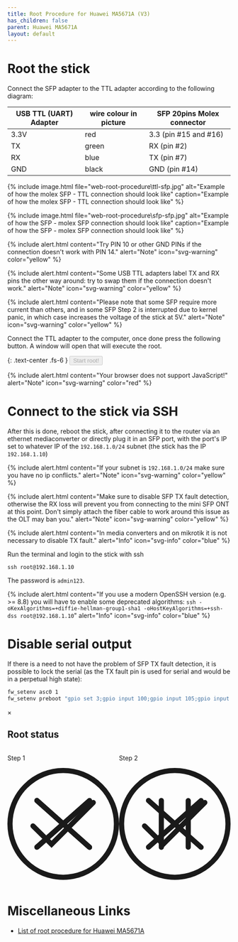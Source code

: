 ```yaml
---
title: Root Procedure for Huawei MA5671A (V3)
has_children: false
parent: Huawei MA5671A
layout: default
---
```


# Root the stick

Connect the SFP adapter to the TTL adapter according to the following diagram:

| USB TTL (UART) Adapter | wire colour in picture | SFP 20pins Molex connector |
| ---------------------- | ---------------------- | -------------------------- |
| 3.3V                   | red                    | 3.3 (pin #15 and #16)       |
| TX                     | green                  | RX (pin #2)                |
| RX                     | blue                   | TX (pin #7)                |
| GND                    | black                  | GND (pin #14)              |

{% include image.html file="web-root-procedure\ttl-sfp.jpg" alt="Example of how the molex SFP - TTL connection should look like" caption="Example of how the molex SFP - TTL connection should look like" %}

{% include image.html file="web-root-procedure\sfp-sfp.jpg" alt="Example of how the SFP - molex SFP connection should look like" caption="Example of how the SFP - molex SFP connection should look like" %}

{% include alert.html content="Try PIN 10 or other GND PINs if the connection doesn't work with PIN 14." alert="Note" icon="svg-warning" color="yellow" %}

{% include alert.html content="Some USB TTL adapters label TX and RX pins the other way around: try to swap them if the connection doesn't work." alert="Note" icon="svg-warning" color="yellow" %}

{% include alert.html content="Please note that some SFP require more current than others, and in some SFP Step 2 is interrupted due to kernel panic, in which case increases the voltage of the stick at 5V." alert="Note" icon="svg-warning" color="yellow" %}

Connect the TTL adapter to the computer, once done press the following button. A window will open that will execute the root.

{: .text-center .fs-6 }
<button id="start-button" class="btn btn-blue" data-toogle="modal" data-target="#root-modal" disabled>Start root!</button>

<div id="browser-error" style="display:none">{% include alert.html content="This browser is not compatible with the web-root procedure. See the <a href='https://developer.mozilla.org/en-US/docs/Web/API/Web_Serial_API#browser_compatibility'>Browser compatibility</a>" alert="Note"  icon="svg-warning" color="red" %}</div>
<noscript>
{% include alert.html content="Your browser does not support JavaScript!" alert="Note"  icon="svg-warning" color="red" %}
</noscript>


# Connect to the stick via SSH

After this is done, reboot the stick, after connecting it to the router via an ethernet mediaconverter or directly plug it in an SFP port, with the port's IP set to whatever IP of the `192.168.1.0/24` subnet (the stick has the IP `192.168.1.10`)

{% include alert.html content="If your subnet is `192.168.1.0/24` make sure you have no ip conflicts." alert="Note" icon="svg-warning" color="yellow" %}

{% include alert.html content="Make sure to disable SFP TX fault detection, otherwise the RX loss will prevent you from connecting to the mini SFP ONT at this point. Don't simply attach the fiber cable to work around this issue as the OLT may ban you." alert="Note" icon="svg-warning" color="yellow" %}

{% include alert.html content="In media converters and on mikrotik it is not necessary to disable TX fault." alert="Info" icon="svg-info" color="blue" %}

Run the terminal and login to the stick with ssh

```shell
ssh root@192.168.1.10
```

The password is `admin123`.

{% include alert.html content="If you use a modern OpenSSH version (e.g. >= 8.8) you will have to enable some deprecated algorithms: `ssh -oKexAlgorithms=+diffie-hellman-group1-sha1 -oHostKeyAlgorithms=+ssh-dss root@192.168.1.10`" alert="Info" icon="svg-info" color="blue" %}

# Disable serial output

If there is a need to not have the problem of SFP TX fault detection, it is possible to lock the serial (as the TX fault pin is used for serial and would be in a perpetual high state):

```sh
fw_setenv asc0 1
fw_setenv preboot "gpio set 3;gpio input 100;gpio input 105;gpio input 106;gpio input 107;gpio input 108"
```

<div class="modal" data-modal="root-modal" data-modal-backdrop="static" id="root-modal">
    <div class="modal-content">
        <div class="modal-header">
        <span class="close">&times;</span>
        <h2>Root status</h2>
        </div>
        <div class="modal-body" style="display:flex">
            <div class="animated" id="root-step-1"  style="width:50%" >
                <p>Step 1</p>
                <svg version="1.1" xmlns="http://www.w3.org/2000/svg" viewBox="0 0 130.2 130.2">
                    <circle class="path circle" fill="none" stroke="currentColor" stroke-width="6" stroke-miterlimit="10" cx="65.1" cy="65.1" r="62.1"/>
                    <polyline class="path check success" fill="none" stroke="currentColor" stroke-width="6" stroke-linecap="round" stroke-miterlimit="10" points="100.2,40.2 51.5,88.8 29.8,67.5 "/>
                    <line class="path line error" fill="none" stroke="currentColor" stroke-width="6" stroke-linecap="round" stroke-miterlimit="10" x1="34.4" y1="37.9" x2="95.8" y2="92.3"/>
                    <line class="path line error" fill="none" stroke="currentColor" stroke-width="6" stroke-linecap="round" stroke-miterlimit="10" x1="95.8" y1="38" x2="34.4" y2="92.2"/>
                    <line class="path line pause" fill="none" stroke="currentColor" stroke-width="6" stroke-linecap="round" stroke-miterlimit="10" x1="34.4" y1="37.9" x2="95.8" y2="92.3"/>
                    <line class="path line pause" fill="none" stroke="currentColor" stroke-width="6" stroke-linecap="round" stroke-miterlimit="10" x1="95.8" y1="38" x2="34.4" y2="92.2"/>
                </svg>
                <p id="root-text-step-1"></p>
            </div>
            <div class="animated" id="root-step-2" style="width:50%"  >
                <p>Step 2</p>
                <svg version="1.1" xmlns="http://www.w3.org/2000/svg" viewBox="0 0 130.2 130.2">
                    <circle class="path circle" fill="none" stroke="currentColor" stroke-width="6" stroke-miterlimit="10" cx="65.1" cy="65.1" r="62.1"/>
                    <polyline class="path check success" fill="none" stroke="currentColor" stroke-width="6" stroke-linecap="round" stroke-miterlimit="10" points="100.2,40.2 51.5,88.8 29.8,67.5 "/>
                    <line class="path line error" fill="none" stroke="currentColor" stroke-width="6" stroke-linecap="round" stroke-miterlimit="10" x1="34.4" y1="37.9" x2="95.8" y2="92.3"/>
                    <line class="path line error" fill="none" stroke="currentColor" stroke-width="6" stroke-linecap="round" stroke-miterlimit="10" x1="95.8" y1="38" x2="34.4" y2="92.2"/>
                    <line class="path line pause" fill="none" stroke="currentColor" stroke-width="6" stroke-linecap="round" stroke-miterlimit="10" x1="49.4" y1="37.9" x2="49.4" y2="92.3"/>
                    <line class="path line pause" fill="none" stroke="currentColor" stroke-width="6" stroke-linecap="round" stroke-miterlimit="10" x1="80.8" y1="38" x2="80.8" y2="92.2"/>
                </svg>
                <p id="root-text-step-2"></p>
            </div>
        </div>
    </div>
</div>
<script>
    if ('serial' in navigator) {
        document.getElementById('start-button').disabled = false;
    } else {
        document.getElementById('browser-error').style.display = 'block';
    }
    const acontroller = new AbortController();
    const cs = acontroller.signal;
    class LineBreakTransformer {
        constructor() { 
            this.chunks = "";
        }
        transform(chunk, controller) {
            this.chunks += chunk;
            const lines = this.chunks.split("\n");
            this.chunks = lines.pop();
            lines.forEach((line) => controller.enqueue(line));
        }
        flush(controller) {
            controller.enqueue(this.chunks);
        }
    }
    let rootModal = document.getElementById("root-modal");
    let rootStep = [document.getElementById('root-step-1'),document.getElementById('root-step-2')];
    let rootStepText = [document.getElementById('root-text-step-1'), document.getElementById('root-text-step-2')];
    rootModal.addEventListener('modal-close', async function(event) {
        console.log("abort");
        acontroller.abort();
    });
    rootModal.addEventListener('modal-open', async function(event) {
        console.log("start");
        root({signal: cs});
    });
    function pause(message, i) {
        rootStep[i].classList.add('pause');
        rootStep[i].classList.remove('complete');
        rootStep[i].classList.remove('loading');
        rootStep[i].classList.remove('error');
        rootStep[i].classList.remove('success');
        rootStepText[i].textContent = message;
    }
    function loading(message, i) {
        rootStep[i].classList.remove('pause');
        rootStep[i].classList.remove('complete');
        rootStep[i].classList.add('loading');
        rootStep[i].classList.remove('error');
        rootStep[i].classList.remove('success');
        rootStepText[i].textContent = message;
    }
    function showError(message, i) {
        rootStep[i].classList.remove('pause');
        rootStep[i].classList.remove('complete');
        rootStep[i].classList.remove('success');
        rootStep[i].classList.remove('loading');
        rootStep[i].classList.add('error');
        rootStepText[i].textContent = message;
    }
    function showSuccess(message, i) {
        rootStep[i].classList.remove('pause');
        rootStep[i].classList.remove('error');
        rootStep[i].classList.remove('loading');
        rootStep[i].classList.remove('complete');
        rootStep[i].classList.add('success');
        rootStepText[i].textContent = message;
    }
    function delay(ms) {
        return new Promise(resolve => setTimeout(resolve, ms));
    }
    async function waitUbootStop(writer, reader) {
        const interval = setInterval(function() {
            writer.write(String.fromCharCode(3));
        }, 10);

        while (true) {
            const { value, done } = await reader.read();

            if (value.startsWith('U-Boot')) {
                loading("Root in progress: Trigger characters received. DO NOT TOUCH THE HUAWEI MA5671A UNTIL THE PROCEDURE IS COMPLETED!",0);
                await delay(5000);
                clearInterval(interval);
                break;
            }
        }
    }
    async function checkUbootUnlocked(reader) {
        while (true) {
            try {
                const { value, done } = await Promise.race([
                    reader.read(),
                    new Promise((_, reject) => setTimeout(reject, 2000, new Error("timeout")))
                ]);

                if (value.startsWith('Press SPACE to delay and Ctrl-C to abort autoboot')) {
                    return true;
                }
            } catch (err) {
                return false;
            }
        }
    }
    async function waitShell(writer, reader) {
        while (true) {
            const { value, done } = await reader.read();

            if (value.startsWith('procd: - init complete')) {
                await delay(10000);
                break;
            }
            if (value.includes("Kernel panic")) {
                throw new Error("Kernel panic for insufficient power supply");
            }
            if (value.includes("Reset cause: Power-On Reset")) {
                throw new Error("No power supply or stick removed");
            }
            
        }

        const interval = setInterval(function() {
            writer.write(String.fromCharCode(10));
        }, 10);

        while (true) {
            const { value, done } = await reader.read();

            if (value.includes('OpenWrt')) {
                loading("Root in progress: Trigger characters received. Waiting for boot to end...",1);
                await delay(10000);
                clearInterval(interval);
                break;
            }
            if (value.includes("Kernel panic")) {
                throw new Error("Kernel panic: the firmware is corrupt. Flash another firmware through x/ymodem from uboot");
            }
        }
    }
    async function root({ signal } = {}) {
        loading("Waiting for the user to choose the port",0);
        pause("",1);
        let port;
        try {
            port = await navigator.serial.requestPort();
        } catch (err) {
            showError(`Error: ${err.message}`,0);
            console.log(`Error: ${err.message}\n`);
            return;
        }
        if (!port) {
            showError('Error: port not open',0);
            console.log('Error: port not open\n');
            return;
        }

        loading("Please disconnect the Huawei MA5671A from the SFP adapter if it is currently plugged in!",0);
        try {
            await port.open({ baudRate: 115200 });
        } catch (err) {
            showError(`Error: ${err.message}`,0);
            console.log(`Error: ${err.message}\n`);
            return;
        }
        const textDecoder = new TextDecoderStream();
        const readableStreamClosed = port.readable.pipeTo(textDecoder.writable);
        const reader = textDecoder.readable.pipeThrough(new TransformStream(new LineBreakTransformer())).getReader();
        const textEncoderStream = new TextEncoderStream();
        const writerStreamClosed = textEncoderStream.readable.pipeTo(port.writable);
        const writer = textEncoderStream.writable.getWriter();
        try {
            await delay(10000);
            loading("Now you need to insert the Huawei MA5671A into the SFP adapter, if the procedure does not go ahead, check the connections and then remove and reconnect the Huawei MA5671A again",0);
            while(true) {
                await waitUbootStop(writer, reader);
                const ubootUnlocked = await checkUbootUnlocked(reader);

                if (ubootUnlocked == true) {
                    break;
                }

                loading("Root in progress: Set U-Boot bootdelay to 5...",0);
                writer.write('setenv bootdelay 5\n');
                await delay(1000);
                loading("Root in progress: Enable ASC serial...",0);
                writer.write('setenv asc0 0\n');
                await delay(1000);
                loading("Root in progress: Set GPIO to unlock serial...",0);
                writer.write('setenv preboot "gpio set 3;gpio input 2;gpio input 105;gpio input 106;gpio input 107;gpio input 108"\n');
                await delay(1000);
                loading("Root in progress: Save changes...",0);
                writer.write('saveenv\n');
                await delay(1000);
                loading("Root in progress: Rebooting...",0);
                writer.write('reset\n');
                await delay(1000);
            }

            loading("Root in progress: Rebooting...",0);
            writer.write('reset\n');
            await delay(1000);
            showSuccess("Congratulations! Step completed.",0);
        } catch (err) {
            showError(`Error: ${err.message}`,0);
            console.log(`Error: ${err.message}\n`);
            return;
        }

        try {
            loading("Waiting for reboot",1);
            await waitShell(writer, reader);
            loading("Root in progress: Enable full Linux shell...",1);
            writer.write('sed -i  "s|/opt/lantiq/bin/minishell|/bin/ash|g" /etc/passwd\n');
            await delay(1000);
            showSuccess("Congratulations! Step completed.",1);
        } catch (err) {
            showError(`Error: ${err.message}`,1);
            console.log(`Error: ${err.message}\n`);
            return;
        }

        reader.releaseLock();
        writer.releaseLock();
    }
</script>

# Miscellaneous Links
- [List of root procedure for Huawei MA5671A](/ont-huawei-ma5671a-root)